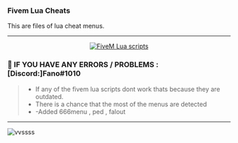 ### Fivem Lua Cheats
 This are files of lua cheat menus.

***
  <p align="center">
    <a href="https://discord.com/users/703202982593822731">
        <img title="uwu" alt="FiveM Lua scripts" src="https://forum.cfx.re/uploads/default/original/4X/d/1/f/d1fb16e64ff5e4cadbc41f8c2b15cefea52ccc16.png"/>
    </a>
</p>


### 💬 IF YOU HAVE ANY ERRORS / PROBLEMS : [Discord:]Fano#1010
> - If any of the fivem lua scripts dont work thats because they are outdated.
> - There is a chance that the most of the menus are detected
> - -Added 666menu , ped , falout

***


![vvssss](https://wallpapercave.com/wp/wp8012777.jpg)

